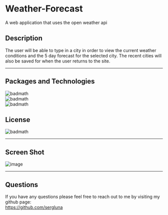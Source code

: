 # Weather-Forecast
A web application that uses the open weather api


## Description
The user will be able to type in a city in order to view the current weather conditions and the 5 day forecast for the selected city. The recent cities will also be saved for when the user returns to the site.

---

## Packages and Technologies

![badmath](https://img.shields.io/badge/Language-JavaScript-blue)  
![badmath](https://img.shields.io/badge/CSS-Bootstrap-blueviolet)  
![badmath](https://img.shields.io/badge/API-OpenWaether-important)

## License
![badmath](https://img.shields.io/badge/License-MIT-red)

---

## Screen Shot

![image](https://user-images.githubusercontent.com/111019074/216784781-dccb9f89-c7f7-464d-b283-d86e373a7d87.png)



---

## Questions

If you have any questions please feel free to reach out to me by visiting my github page:  
https://github.com/sergluna





